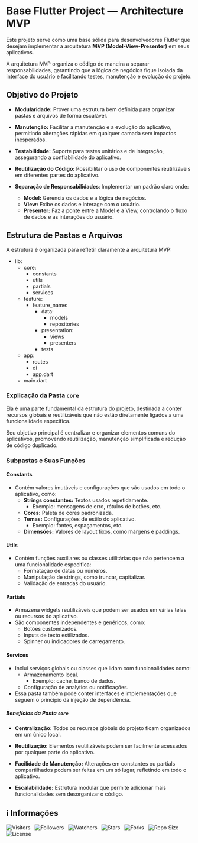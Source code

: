 <!-- Título -->
# Base Flutter Project — Architecture MVP

Este projeto serve como uma base sólida para desenvolvedores Flutter que desejam implementar a arquitetura **MVP (Model-View-Presenter)** em seus aplicativos.

A arquitetura MVP organiza o código de maneira a separar responsabilidades, garantindo que a lógica de negócios fique isolada da interface do usuário e facilitando testes, manutenção e evolução do projeto.

## Objetivo do Projeto

* **Modularidade:** Prover uma estrutura bem definida para organizar pastas e arquivos de forma escalável.

* **Manutenção:** Facilitar a manutenção e a evolução do aplicativo, permitindo alterações rápidas em qualquer camada sem impactos inesperados.

* **Testabilidade:** Suporte para testes unitários e de integração, assegurando a confiabilidade do aplicativo.

* **Reutilização do Código:** Possibilitar o uso de componentes reutilizáveis em diferentes partes do aplicativo.

* **Separação de Responsabilidades**: Implementar um padrão claro onde:
  * **Model:** Gerencia os dados e a lógica de negócios.
  * **View:** Exibe os dados e interage com o usuário.
  * **Presenter:** Faz a ponte entre a Model e a View, controlando o fluxo de dados e as interações do usuário.

## Estrutura de Pastas e Arquivos

A estrutura é organizada para refletir claramente a arquitetura MVP:

* lib:
  * core:
    * constants
    * utils
    * partials
    * services
  * feature:
    * feature_name:
      * data:
        * models
        * repositories
      * presentation:
        * views
        * presenters
      * tests
  * app:
    * routes
    * di
    * app.dart
  * main.dart

### Explicação da Pasta `core`

Ela é uma parte fundamental da estrutura do projeto, destinada a conter recursos globais e reutilizáveis que não estão diretamente ligados a uma funcionalidade especifica.

Seu objetivo principal é centralizar e organizar elementos comuns do aplicativos, promovendo reutilização, manutenção simplificada e redução de código duplicado.

### Subpastas e Suas Funções

#### Constants

* Contém valores imutáveis e configurações que são usados em todo o aplicativo, como:
  * **Strings constantes:** Textos usados repetidamente.
    * Exemplo: mensagens de erro, rótulos de botões, etc.
  * **Cores:** Paleta de cores padronizada.
  * **Temas:** Configurações de estilo do aplicativo.
    * Exemplo: fontes, espaçamentos, etc.
  * **Dimensões:** Valores de layout fixos, como margens e paddings.

#### Utils

* Contém funções auxiliares ou classes utilitárias que não pertencem a uma funcionalidade especifica:
  * Formatação de datas ou números.
  * Manipulação de strings, como truncar, capitalizar.
  * Validação de entradas do usuário.

#### Partials

* Armazena widgets reutilizáveis que podem ser usados em várias telas ou recursos do aplicativo.
* São componentes independentes e genéricos, como:
  * Botões customizados.
  * Inputs de texto estilizados.
  * Spinner ou indicadores de carregamento.

#### Services

* Inclui serviços globais ou classes que lidam com funcionalidades como:
  * Armazenamento local.
    * Exemplo: cache, banco de dados.
  * Configuração de analytics ou notificações.
* Essa pasta também pode conter interfaces e implementações que seguem o princípio da injeção de dependência.

##### Benefícios da Pasta `core`

* **Centralização:** Todos os recursos globais do projeto ficam organizados em um único local.

* **Reutilização:** Elementos reutilizáveis podem ser facilmente acessados por qualquer parte do aplicativo.

* **Facilidade de Manutenção:** Alterações em constantes ou partials compartilhados podem ser feitas em um só lugar, refletindo em todo o aplicativo.

* **Escalabilidade:** Estrutura modular que permite adicionar mais funcionalidades sem desorganizar o código.

<!-- Informações -->
## &#8505; Informações

![Visitors](https://api.visitorbadge.io/api/visitors?path=Devsgeeknerd%2Fbas-flu-pro-mvp-pro-pro&label=Visitantes&labelColor=%23700070&labelStyle=none&countColor=%23000fff&style=plastic&color=%23ffffff "Total de Visitantes")
&nbsp;
![Followers](https://img.shields.io/github/followers/Devsgeeknerd?style=p&label=Seguidores&labelColor=800080&color=000fff "Total de Seguidores")
&nbsp;
![Watchers](https://img.shields.io/github/watchers/Devsgeeknerd/bas-flu-pro-mvp-pro-pro?style=p&label=Observadores&labelColor=800080&color=000fff "Total de Observadores")
&nbsp;
![Stars](https://img.shields.io/github/stars/Devsgeeknerd/bas-flu-pro-mvp-pro-pro?style=p&label=Estrelas&labelColor=800080&color=000fff "Total de Estrelas")
&nbsp;
![Forks](https://img.shields.io/github/forks/Devsgeeknerd/bas-flu-pro-mvp-pro-pro?style=p&label=Bifurcações&labelColor=800080&color=000fff "Total de Bifurcações")
&nbsp;
![Repo Size](https://img.shields.io/github/repo-size/Devsgeeknerd/bas-flu-pro-mvp-pro-pro?style=p&label=Tamanho&labelColor=800080&color=000fff "Tamanho do Repositório")
&nbsp;
![License](https://img.shields.io/github/license/Devsgeeknerd/bas-flu-pro-mvp-pro-pro?style=p&label=Licença&labelColor=800080&color=000fff "Licença do Repositório")
